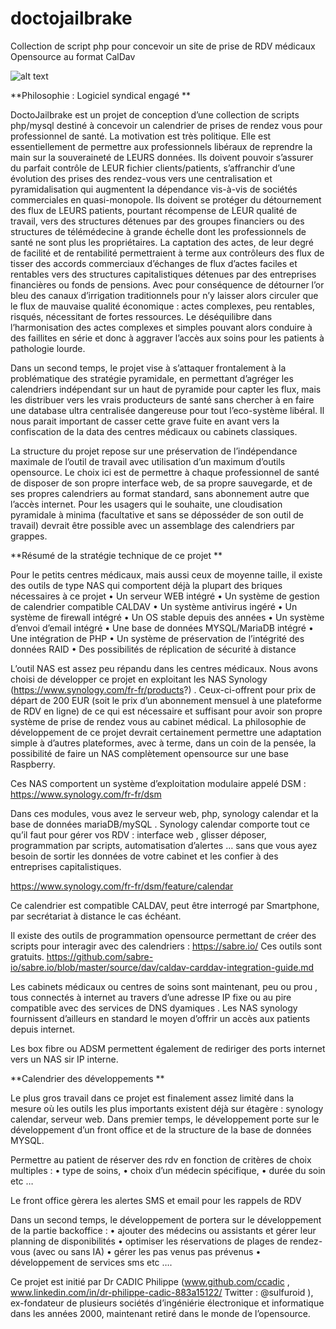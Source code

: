 # doctojailbrake
Collection de script php pour concevoir un site de prise de RDV médicaux Opensource au format CalDav

![alt text](https://github.com/ccadic/doctojaibrake/blob/main/drjailbrake300.png)

**Philosophie : Logiciel syndical engagé
**

DoctoJailbrake est un projet de conception d’une collection de scripts php/mysql destiné à concevoir un calendrier de prises de rendez vous pour professionnel de santé. La motivation est très politique. Elle est essentiellement de permettre aux professionnels libéraux de reprendre la main sur la souveraineté de LEURS données. Ils doivent pouvoir s’assurer du parfait contrôle de LEUR fichier clients/patients, s’affranchir d’une évolution des prises des rendez-vous vers une centralisation et pyramidalisation qui augmentent la dépendance vis-à-vis de sociétés commerciales en quasi-monopole. Ils doivent se protéger du détournement des flux de LEURS patients, pourtant récompense de LEUR qualité de travail, vers des structures détenues par des groupes financiers ou des structures de télémédecine à grande échelle dont les professionnels de santé ne sont plus les propriétaires. La captation des actes, de leur degré de facilité et de rentabilité permettraient à terme aux contrôleurs des flux de tisser des accords commerciaux d’échanges de flux d’actes faciles et rentables vers des structures capitalistiques détenues par des entreprises financières ou fonds de pensions. Avec pour conséquence de détourner l’or bleu des canaux d’irrigation traditionnels pour n’y laisser alors circuler que le flux de mauvaise qualité économique : actes complexes, peu rentables, risqués, nécessitant de fortes ressources. Le déséquilibre dans l’harmonisation des actes complexes et simples pouvant alors conduire à des faillites en série et donc à aggraver l’accès aux soins pour les patients à pathologie lourde. 

Dans un second temps, le projet vise à s’attaquer frontalement à la problématique des stratégie pyramidale, en permettant d’agréger les calendriers indépendant sur un haut de pyramide pour capter les flux, mais les distribuer vers les vrais producteurs de santé sans chercher à en faire une database ultra centralisée dangereuse pour tout l’eco-système libéral.  Il nous parait important de casser cette grave fuite en avant vers la confiscation de la data des centres médicaux ou cabinets classiques.

La structure du projet repose sur une préservation de l’indépendance maximale de l’outil de travail avec utilisation d’un maximum d’outils opensource. Le choix ici est de permettre à chaque professionnel de santé de disposer de son propre interface web, de sa propre sauvegarde, et de ses propres calendriers au format standard, sans abonnement autre que l’accès internet.  Pour les usagers qui le souhaite, une cloudisation pyramidale à minima (facultative et sans se déposséder de son outil de travail) devrait être possible avec un assemblage des calendriers par grappes. 

**Résumé de la stratégie technique de ce projet
**

Pour le petits centres médicaux, mais aussi ceux de moyenne taille, il existe des outils de type NAS qui comportent déjà la plupart des briques nécessaires à ce projet
•	Un serveur WEB intégré
•	Un système de gestion de calendrier compatible CALDAV
•	Un système antivirus ingéré
•	Un système de firewall intégré
•	Un OS stable depuis des années
•	Un système d’envoi d’email intégré
•	Une base de données MYSQL/MariaDB intégré
•	Une intégration de PHP 
•	Un système de préservation de l’intégrité des données RAID
•	Des possibilités de réplication de sécurité à distance

L’outil NAS est assez peu répandu dans les centres médicaux. Nous avons choisi de développer ce projet en exploitant les NAS Synology (https://www.synology.com/fr-fr/products?) . Ceux-ci-offrent pour prix de départ de 200 EUR (soit le prix d’un abonnement mensuel à une plateforme de RDV en ligne) de ce qui est nécessaire et suffisant pour avoir son propre système de prise de rendez vous au cabinet médical. La philosophie de développement de ce projet devrait certainement permettre une adaptation simple à d’autres plateformes, avec à terme, dans un coin de la pensée, la possibilité de faire un NAS complètement opensource sur une base Raspberry.
 
Ces NAS comportent un système d’exploitation modulaire appelé DSM : https://www.synology.com/fr-fr/dsm 
 
Dans ces modules, vous avez le serveur web, php, synology calendar et la base de données mariaDB/mySQL .  Synology calendar comporte tout ce qu’il faut pour gérer vos RDV : interface web , glisser déposer, programmation par scripts, automatisation d’alertes …  sans que vous ayez besoin de sortir les données de votre cabinet et les confier à des entreprises capitalistiques.

https://www.synology.com/fr-fr/dsm/feature/calendar 
 
Ce calendrier est compatible CALDAV, peut être interrogé par Smartphone, par secrétariat à distance le cas échéant.

Il existe des outils de programmation opensource permettant de créer des scripts pour interagir avec des calendriers : https://sabre.io/  Ces outils sont gratuits. https://github.com/sabre-io/sabre.io/blob/master/source/dav/caldav-carddav-integration-guide.md

Les cabinets médicaux ou centres de soins sont maintenant, peu ou prou , tous connectés à internet au travers d’une adresse IP fixe ou au pire compatible avec des services de DNS dyamiques . Les NAS synology fournissent d’ailleurs en standard le moyen d’offrir un accès aux patients depuis internet. 

Les box fibre ou ADSM permettent également de rediriger des ports internet vers un NAS sir IP interne.

**Calendrier des développements
**

Le plus gros travail dans ce projet est finalement assez limité dans la mesure où les outils les plus importants existent déjà sur étagère : synology calendar, serveur web. 
Dans premier temps, le développement porte sur le développement d’un front office et de la structure de la base de données MYSQL.

Permettre au patient de réserver des rdv en fonction de critères de choix multiples : 
•	type de soins, 
•	choix d’un médecin spécifique, 
•	durée du soin etc …  

Le front office gèrera les alertes SMS et email pour les rappels de RDV

Dans un second temps, le développement de portera sur le développement de la partie backoffice : 
•	ajouter des médecins ou assistants et gérer leur planning de disponibilités
•	optimiser les réservations de plages de rendez-vous (avec ou sans IA)
•	gérer les pas venus pas prévenus
•	développement de services sms etc ….


Ce projet est initié par Dr CADIC Philippe (www.github.com/ccadic , www.linkedin.com/in/dr-philippe-cadic-883a15122/ Twitter : @sulfuroid ), ex-fondateur de plusieurs sociétés d’ingéniérie électronique et informatique dans les années 2000, maintenant retiré dans le monde de l’opensource. 
